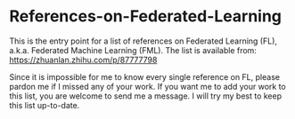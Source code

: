 # References-on-Federated-Learning
This is the entry point for a list of references on Federated Learning (FL), a.k.a. Federated Machine Learning (FML). 
The list is available from: https://zhuanlan.zhihu.com/p/87777798

Since it is impossible for me to know every single reference on FL, please pardon me if I missed any of your work.
If you want me to add your work to this list, you are welcome to send me a message.
I will try my best to keep this list up-to-date.


